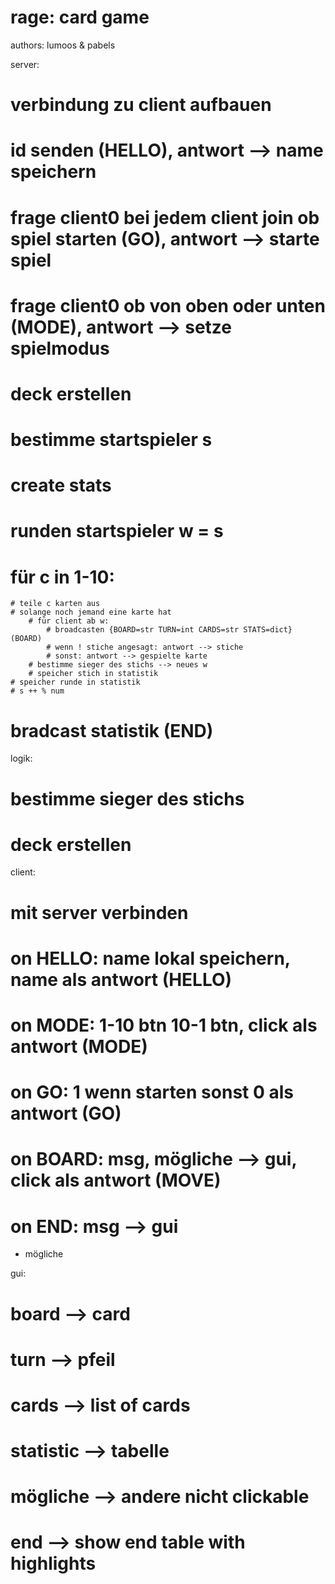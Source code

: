 # rage: card game
authors: lumoos & pabels

server:
# verbindung zu client aufbauen
# id senden (HELLO), antwort --> name speichern
# frage client0 bei jedem client join ob spiel starten (GO), antwort --> starte spiel
# frage client0 ob von oben oder unten (MODE), antwort --> setze spielmodus
# deck erstellen
# bestimme startspieler s
# create stats
# runden startspieler w = s
# für c in 1-10:
	# teile c karten aus
	# solange noch jemand eine karte hat
		# für client ab w:
			# broadcasten {BOARD=str TURN=int CARDS=str STATS=dict} (BOARD)
			# wenn ! stiche angesagt: antwort --> stiche 
			# sonst: antwort --> gespielte karte
		# bestimme sieger des stichs --> neues w
		# speicher stich in statistik
	# speicher runde in statistik
	# s ++ % num
# bradcast statistik (END)


logik:
# bestimme sieger des stichs
# deck erstellen



client:
# mit server verbinden
# on HELLO: name lokal speichern, name als antwort (HELLO)
# on MODE: 1-10 btn 10-1 btn, click als antwort (MODE)
# on GO: 1 wenn starten sonst 0 als antwort (GO)
# on BOARD: msg, mögliche --> gui, click als antwort (MOVE)
# on END: msg --> gui
- mögliche


gui:
# board --> card
# turn --> pfeil
# cards --> list of cards
# statistic --> tabelle
# mögliche --> andere nicht clickable
# end --> show end table with highlights
